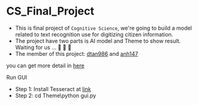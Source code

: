 # CS_Final_Project
* This is final project of `Cognitive Science`, we're going to build a model related to text recognition use for digitizing citizen information. 
* The project have two parts is AI model and Theme to show result. Waiting for us ... :rocket: :rocket: :rocket:
* The member of this project: [dtan986](https://www.linkedin.com/in/tan-duong-622189225/) and [anh147](https://www.linkedin.com/in/anh147/)

you can get more detail in [here](./AI_corner/Code)

Run GUI
* Step 1: Install Tesseract at [link](https://github.com/UB-Mannheim/tesseract/wiki)
* Step 2: 
cd Theme\\python gui.py

